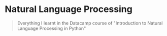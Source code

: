 # Natural Language Processing
> Everything I learnt in the Datacamp course of "Introduction to Natural Language Processing in Python"
